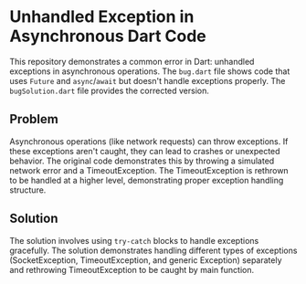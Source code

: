 # Unhandled Exception in Asynchronous Dart Code

This repository demonstrates a common error in Dart: unhandled exceptions in asynchronous operations. The `bug.dart` file shows code that uses `Future` and `async`/`await` but doesn't handle exceptions properly.  The `bugSolution.dart` file provides the corrected version.

## Problem

Asynchronous operations (like network requests) can throw exceptions.  If these exceptions aren't caught, they can lead to crashes or unexpected behavior.  The original code demonstrates this by throwing a simulated network error and a TimeoutException.  The TimeoutException is rethrown to be handled at a higher level, demonstrating proper exception handling structure. 

## Solution

The solution involves using `try-catch` blocks to handle exceptions gracefully.  The solution demonstrates handling different types of exceptions (SocketException, TimeoutException, and generic Exception) separately and rethrowing TimeoutException to be caught by main function. 
